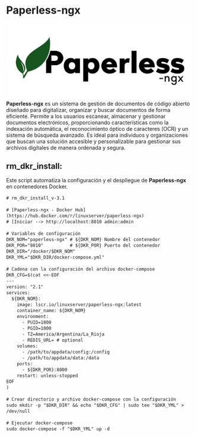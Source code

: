 # Paperless-ngx
![](./paperless-ngx-banner.png)

**Paperless-ngx** es un sistema de gestión de documentos de código abierto diseñado para digitalizar, organizar y buscar documentos de forma eficiente. Permite a los usuarios escanear, almacenar y gestionar documentos electrónicos, proporcionando características como la indexación automática, el reconocimiento óptico de caracteres (OCR) y un sistema de búsqueda avanzado. Es ideal para individuos y organizaciones que buscan una solución accesible y personalizable para gestionar sus archivos digitales de manera ordenada y segura.

## rm_dkr_install:
Este script automatiza la configuración y el despliegue de **Paperless-ngx** en contenedores Docker.

```shell
# rm_dkr_install_v-3.1

# [Paperless-ngx - Docker Hub](https://hub.docker.com/r/linuxserver/paperless-ngx)
# [Iniciar --> http://localhost:8010 admin:admin

# Variables de configuración
DKR_NOM="paperless-ngx" # ${DKR_NOM} Nombre del contenedor
DKR_POR="8010"          # ${DKR_POR} Puerto del contenedor
DKR_DIR="/docker/$DKR_NOM"
DKR_YML="$DKR_DIR/docker-compose.yml"

# Cadena con la configuración del archivo docker-compose
DKR_CFG=$(cat <<-EOF
---
version: "2.1"
services:
  ${DKR_NOM}:
    image: lscr.io/linuxserver/paperless-ngx:latest
    container_name: ${DKR_NOM}
    environment:
      - PUID=1000
      - PGID=1000
      - TZ=America/Argentina/La_Rioja
      - REDIS_URL= # optional
    volumes:
      - /path/to/appdata/config:/config
      - /path/to/appdata/data:/data
    ports:
      - ${DKR_POR}:8000
    restart: unless-stopped
EOF
)

# Crear directorio y archivo docker-compose con la configuración
sudo mkdir -p "$DKR_DIR" && echo "$DKR_CFG" | sudo tee "$DKR_YML" > /dev/null

# Ejecutar docker-compose
sudo docker-compose -f "$DKR_YML" up -d
```
